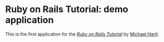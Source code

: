 # Ruby on Rails Tutorial: demo application

This is the first application for the
[*Ruby on Rails Tutorial*](http://railstutorial.org/)
by [Michael Hartl](http://michaelhartl.com/). 